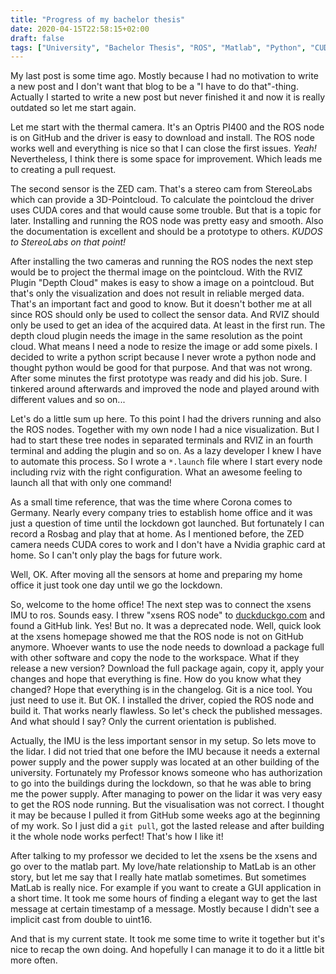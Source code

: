 ```yaml
---
title: "Progress of my bachelor thesis"
date: 2020-04-15T22:58:15+02:00
draft: false
tags: ["University", "Bachelor Thesis", "ROS", "Matlab", "Python", "CUDA"]
---
```


My last post is some time ago.
Mostly because I had no motivation to write a new post and I don't want that blog to be a "I have to do that"-thing.
Actually I started to write a new post but never finished it and now it is really outdated so let me start again.

Let me start with the thermal camera.
It's an Optris PI400 and the ROS node is on GitHub and the driver is easy to download and install.
The ROS node works well and everything is nice so that I can close the first issues.
*Yeah!*
Nevertheless, I think there is some space for improvement.
Which leads me to creating a pull request.

The second sensor is the ZED cam.
That's a stereo cam from StereoLabs which can provide a 3D-Pointcloud.
To calculate the pointcloud the driver uses CUDA cores and that would cause some trouble.
But that is a topic for later.
Installing and running the ROS node was pretty easy and smooth.
Also the documentation is excellent and should be a prototype to others.
*KUDOS to StereoLabs on that point!*

After installing the two cameras and running the ROS nodes the next step would be to project the thermal image on the pointcloud.
With the RVIZ Plugin "Depth Cloud" makes is easy to show a image on a pointcloud.
But that's only the visualization and does not result in reliable merged data.
That's an important fact and good to know.
But it doesn't bother me at all since ROS should only be used to collect the sensor data.
And RVIZ should only be used to get an idea of the acquired data.
At least in the first run.
The depth cloud plugin needs the image in the same resolution as the point cloud.
What means I need a node to resize the image or add some pixels.
I decided to write a python script because I never wrote a python node and thought python would be good for that purpose.
And that was not wrong.
After some minutes the first prototype was ready and did his job.
Sure.
I tinkered around afterwards and improved the node and played around with different values and so on...

Let's do a little sum up here.
To this point I had the drivers running and also the ROS nodes.
Together with my own node I had a nice visualization.
But I had to start these tree nodes in separated terminals and RVIZ in an fourth terminal and adding the plugin and so on.
As a lazy developer I knew I have to automate this process.
So I wrote a `*.launch` file where I start every node including rviz with the right configuration.
What an awesome feeling to launch all that with only one command!

As a small time reference, that was the time where Corona comes to Germany.
Nearly every company tries to establish home office and it was just a question of time until the lockdown got launched.
But fortunately I can record a Rosbag and play that at home.
As I mentioned before, the ZED camera needs CUDA cores to work and I don't have a Nvidia graphic card at home.
So I can't only play the bags for future work.

Well, OK. After moving all the sensors at home and preparing my home office it just took one day until we go the lockdown.

So, welcome to the home office!
The next step was to connect the xsens IMU to ros.
Sounds easy.
I threw "xsens ROS node" to [duckduckgo.com](duckduckgo.com) and found a GitHub link.
Yes! But no.
It was a deprecated node.
Well, quick look at the xsens homepage showed me that the ROS node is not on GitHub anymore.
Whoever wants to use the node needs to download a package full with other software and copy the node to the workspace.
What if they release a new version?
Download the full package again, copy it, apply your changes and hope that everything is fine.
How do you know what they changed?
Hope that everything is in the changelog.
Git is a nice tool.
You just need to use it.
But OK.
I installed the driver, copied the ROS node and build it.
That works nearly flawless.
So let's check the published messages.
And what should I say?
Only the current orientation is published.

Actually, the IMU is the less important sensor in my setup.
So lets move to the lidar.
I did not tried that one before the IMU because it needs a external power supply and the power supply was located at an other building of the university.
Fortunately my Professor knows someone who has authorization to go into the buildings during the lockdown, so that he was able to bring me the power supply.
After managing to power on the lidar it was very easy to get the ROS node running.
But the visualisation was not correct.
I thought it may be because I pulled it from GitHub some weeks ago at the beginning of my work.
So I just did a `git pull`, got the lasted release and after building it the whole node works perfect!
That's how I like it!

After talking to my professor we decided to let the xsens be the xsens and go over to the matlab part.
My love/hate relationship to MatLab is an other story, but let me say that I really hate matlab sometimes.
But sometimes MatLab is really nice.
For example if you want to create a GUI application in a short time.
It took me some hours of finding a elegant way to get the last message at certain timestamp of a message.
Mostly because I didn't see a implicit cast from double to uint16.

And that is my current state.
It took me some time to write it together but it's nice to recap the own doing.
And hopefully I can manage it to do it a little bit more often.


